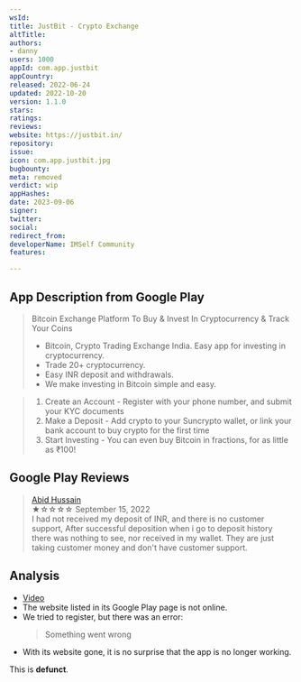```yaml
---
wsId: 
title: JustBit - Crypto Exchange
altTitle: 
authors:
- danny
users: 1000
appId: com.app.justbit
appCountry: 
released: 2022-06-24
updated: 2022-10-20
version: 1.1.0
stars: 
ratings: 
reviews: 
website: https://justbit.in/
repository: 
issue: 
icon: com.app.justbit.jpg
bugbounty: 
meta: removed
verdict: wip
appHashes: 
date: 2023-09-06
signer: 
twitter: 
social: 
redirect_from: 
developerName: IMSelf Community
features: 

---
```


## App Description from Google Play

> Bitcoin Exchange Platform To Buy & Invest In Cryptocurrency & Track Your Coins
> 
> - Bitcoin, Crypto Trading Exchange India. Easy app for investing in cryptocurrency.
> - Trade 20+ cryptocurrency.
> - Easy INR deposit and withdrawals.
> - We make investing in Bitcoin simple and easy.

> 1. Create an Account - Register with your phone number, and submit your KYC documents
> 2. Make a Deposit - Add crypto to your Suncrypto wallet, or link your bank account to buy crypto for the first time
> 3. Start Investing - You can even buy Bitcoin in fractions, for as little as ₹100!

## Google Play Reviews

> [Abid Hussain](https://play.google.com/store/apps/details?id=com.app.justbit&gl=in)<br>
  ★☆☆☆☆ September 15, 2022 <br>
       I had not received my deposit of INR, and there is no customer support, After successful deposition when i go to deposit history there was nothing to see, nor received in my wallet. They are just taking customer money and don't have customer support.

## Analysis 

- [Video](https://twitter.com/BitcoinWalletz/status/1699264589060616511)
- The website listed in its Google Play page is not online.
- We tried to register, but there was an error:
  > Something went wrong
- With its website gone, it is no surprise that the app is no longer working. 

This is **defunct**.
